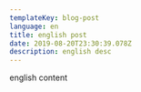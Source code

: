 ```yaml
---
templateKey: blog-post
language: en
title: english post
date: 2019-08-20T23:30:39.078Z
description: english desc
---
```

english content
